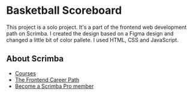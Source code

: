 # Basketball Scoreboard
This project is a solo project. It's a part of the frontend web development path on Scrimba.
I created the design based on a Figma design and changed a little bit of color pallete.
I used HTML, CSS and JavaScript.

## About Scrimba

- [Courses](https://scrimba.com/allcourses)
- [The Frontend Career Path](https://scrimba.com/learn/frontend)
- [Become a Scrimba Pro member](https://scrimba.com/pricing)
